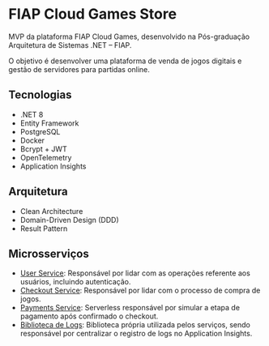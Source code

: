 ﻿# FIAP Cloud Games Store 

MVP da plataforma FIAP Cloud Games, desenvolvido na Pós-graduação Arquitetura de Sistemas .NET – FIAP.

O objetivo é desenvolver uma plataforma de venda de jogos digitais e gestão de servidores para partidas online. 

## Tecnologias 

- .NET 8
- Entity Framework
- PostgreSQL
- Docker
- Bcrypt + JWT
- OpenTelemetry
- Application Insights

## Arquitetura

- Clean Architecture
- Domain-Driven Design (DDD)
- Result Pattern

## Microsserviços

- [User Service](https://github.com/cloud-games-store/cloud-games-store-users): Responsável por lidar com as operações referente aos usuários, incluindo autenticação.
- [Checkout Service](https://github.com/cloud-games-store/cloud-games-store-checkout): Responsável por lidar com o processo de compra de jogos.
- [Payments Service](https://github.com/cloud-games-store/cloud-games-store-payments): Serverless responsável por simular a etapa de pagamento após confirmado o checkout.
- [Biblioteca de Logs](https://github.com/cloud-games-store/cloud-games-store-logs): Biblioteca própria utilizada pelos serviços, sendo responsável por centralizar o registro de logs no Application Insights.



